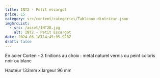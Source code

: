 ```yaml
---
title: INT2 - Petit escargot
price: 15
category: src/content/categories/Tableaux-dintrieur.json
imgSrcList:
  - src: /asset/INT2B.jpg
    alt: INT2 - Petit Escargot
date: 2024-06-18T14:45:05.928Z
draft: false
---
```


En acier Corten - 3 finitions au choix : métal naturel vernis ou peint coloris noir ou blanc

Hauteur 133mm x largeur 96 mm
